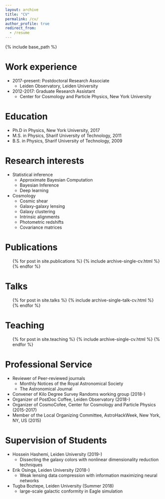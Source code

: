 ```yaml
---
layout: archive
title: "CV"
permalink: /cv/
author_profile: true
redirect_from:
  - /resume
---
```


{% include base_path %}

Work experience
======
* 2017-present: Postdoctoral Research Associate
  * Leiden Observatory, Leiden University
* 2012-2017: Graduate Research Assistant
  * Center for Cosmology and Particle Physics, New York University
  
Education
======
* Ph.D in Physics, New York University, 2017
* M.S. in Physics, Sharif University of Technology, 2011
* B.S. in Physics, Sharif University of Technology, 2009

Research interests
======
* Statistical inference
  * Approximate Bayesian Computation
  * Bayesian Inference
  * Deep learning
* Cosmology
  * Cosmic shear
  * Galaxy-galaxy lensing
  * Galaxy clustering
  * Intrinsic alignments
  * Photometric redshifts
  * Covariance matrices
  
Publications
======
  <ul>{% for post in site.publications %}
    {% include archive-single-cv.html %}
  {% endfor %}</ul>
  
Talks
======
  <ul>{% for post in site.talks %}
    {% include archive-single-talk-cv.html %}
  {% endfor %}</ul>
  
Teaching
======
  <ul>{% for post in site.teaching %}
    {% include archive-single-cv.html %}
  {% endfor %}</ul>
  
Professional Service
======
* Reviewer of Peer-reviewed journals
  * Monthly Notices of the Royal Astronomical Society
  * The Astronomical Journal
* Convener of Kilo Degree Survey Randoms working group (2018-) 
* Organizer of PostDoc Coffee, Leiden Observatory (2018-)
* Organizer of CosmoCofee, Center for Cosmology and Particle Physics (2015-2017)
* Member of the Local Organizing Committee, AstroHackWeek, New York, NY, US (2015)

Supervision of Students
======
* Hossein Hashemi, Leiden University (2019-)
  * Dissecting the galaxy colors with nonlinear dimensionality reduction techniques
* Erik Osinga, Leiden University (2018-)
  * Weak lensing data compression with information maximizing neural networks
* Tugba Boztepe, Leiden University (Summer 2018)
  * large-scale galactic conformity in Eagle simulation
